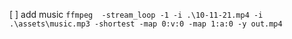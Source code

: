  [ ] add music `ffmpeg  -stream_loop -1 -i .\10-11-21.mp4 -i .\assets\music.mp3 -shortest -map 0:v:0 -map 1:a:0 -y out.mp4`